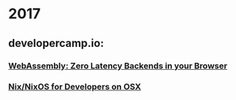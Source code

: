 # 2017
## developercamp.io:
### [WebAssembly: Zero Latency Backends in your Browser](./public/2017-05-devcamp-webassembly/index.html)
### [Nix/NixOS for Developers on OSX](./public/2017-05-devcamp-nixos/index.html)
